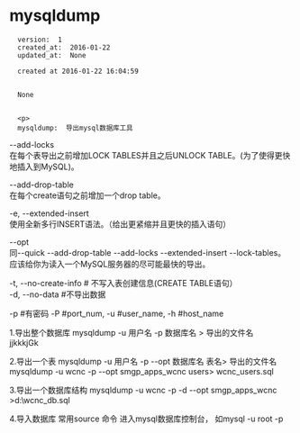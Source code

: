 
  # mysqldump

      version:  1
      created_at:  2016-01-22
      updated_at:  None

      created at 2016-01-22 16:04:59 


      None


      <p>
      mysqldump:  导出mysql数据库工具


--add-locks   
  在每个表导出之前增加LOCK TABLES并且之后UNLOCK TABLE。(为了使得更快地插入到MySQL)。   

--add-drop-table   
  在每个create语句之前增加一个drop table。   

-e, --extended-insert   
  使用全新多行INSERT语法。（给出更紧缩并且更快的插入语句）  

--opt   
  同--quick --add-drop-table --add-locks --extended-insert --lock-tables。   
  应该给你为读入一个MySQL服务器的尽可能最快的导出。   

-t, --no-create-info    # 不写入表创建信息(CREATE TABLE语句）   
-d, --no-data   #不导出数据 

-p #有密码
-P #port_num, 
-u #user_name,
-h #host_name

1.导出整个数据库
  mysqldump -u 用户名 -p 数据库名 > 导出的文件名    
  jjkkkjGk

2.导出一个表
  mysqldump -u 用户名 -p --opt 数据库名 表名> 导出的文件名
  mysqldump -u wcnc -p --opt  smgp_apps_wcnc users> wcnc_users.sql

3.导出一个数据库结构
  mysqldump -u wcnc -p -d --opt smgp_apps_wcnc >d:\wcnc_db.sql

4.导入数据库
  常用source 命令
  进入mysql数据库控制台，
  如mysql -u root -p 
      </p>

  
